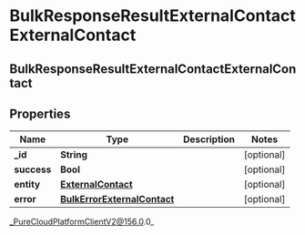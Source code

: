 # BulkResponseResultExternalContactExternalContact

## BulkResponseResultExternalContactExternalContact

## Properties

|Name | Type | Description | Notes|
|------------ | ------------- | ------------- | -------------|
| **_id** | **String** |  | [optional] |
| **success** | **Bool** |  | [optional] |
| **entity** | [**ExternalContact**](ExternalContact) |  | [optional] |
| **error** | [**BulkErrorExternalContact**](BulkErrorExternalContact) |  | [optional] |



_PureCloudPlatformClientV2@156.0.0_
